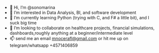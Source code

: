 - 👋 Hi, I’m @sonomarina
- 👀 I’m interested in Data Analysis, BI, and software development
- 🌱 I’m currently learning Python (trying with C, and F# a little bit), and I suck big time 
- 💞️ I’m looking to collaborate on healthcare projects, financial simulations, dashboards,roughly anything at a beginner/intermediate level
- 📫 send me an email mnocerafl@gmail.com or hit me up on telegram/whatsapp +4571406859

<!---
sonomarina/sonomarina is a ✨ special ✨ repository because its `README.md` (this file) appears on your GitHub profile.
You can click the Preview link to take a look at your changes.
--->
